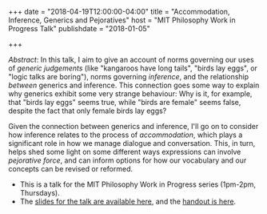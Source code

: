 +++
date = "2018-04-19T12:00:00-04:00"
title = "Accommodation, Inference, Generics and Pejoratives"
host = "MIT Philosophy Work in Progress Talk"
publishdate = "2018-01-05"

+++

*Abstract*: In this talk, I aim to give an account of norms governing our uses of *generic judgements* (like "kangaroos have long tails", "birds lay eggs", or "logic talks are boring"), norms governing *inference*, and the relationship *between* generics and inference. This connection goes some way to explain why generics exhibit some very strange behaviour: Why is it, for example, that "birds lay eggs" seems true, while "birds are female" seems false, despite the fact that only female birds lay eggs? 

Given the connection between generics and inference, I'll go on to consider how inference relates to the process of *accommodation*, which plays a significant role in how we manage dialogue and conversation. This, in turn, helps shed some light on some different ways expressions can involve *pejorative force*, and can inform options for how our vocabulary and our concepts can be revised or reformed. 


* This is a talk for the MIT Philosophy Work in Progress series (1pm-2pm, Thursdays).
* The [slides for the talk are available here](/slides/accommodation-mit.pdf), and the [handout is here](/handouts/accommodation-mit-handout.pdf).
